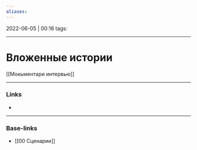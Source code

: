 ```yaml
---
aliases:
---
```

2022-06-05 | 00:16
tags: 
___

# Вложенные истории

[[Мокьментари интервью]]

___
### Links
- 

___
### Base-links
- [[00 Сценарии]]

